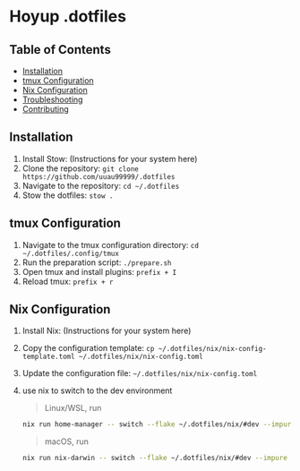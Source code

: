 # Hoyup .dotfiles

## Table of Contents

- [Installation](#installation)
- [tmux Configuration](#tmux-configuration)
- [Nix Configuration](#nix-configuration)
- [Troubleshooting](#troubleshooting)
- [Contributing](#contributing)

## Installation

1. Install Stow: (Instructions for your system here)
2. Clone the repository: `git clone https://github.com/uuau99999/.dotfiles`
3. Navigate to the repository: `cd ~/.dotfiles`
4. Stow the dotfiles: `stow .`

## tmux Configuration

1. Navigate to the tmux configuration directory: `cd ~/.dotfiles/.config/tmux`
2. Run the preparation script: `./prepare.sh`
3. Open tmux and install plugins: `prefix + I`
4. Reload tmux: `prefix + r`

## Nix Configuration

1. Install Nix: (Instructions for your system here)
2. Copy the configuration template: `cp ~/.dotfiles/nix/nix-config-template.toml ~/.dotfiles/nix/nix-config.toml`
3. Update the configuration file: `~/.dotfiles/nix/nix-config.toml`
4. use nix to switch to the dev environment

   > Linux/WSL, run

   ```bash
   nix run home-manager -- switch --flake ~/.dotfiles/nix/#dev --impure
   ```

   > macOS, run

   ```bash
   nix run nix-darwin -- switch --flake ~/.dotfiles/nix/#dev --impure
   ```
